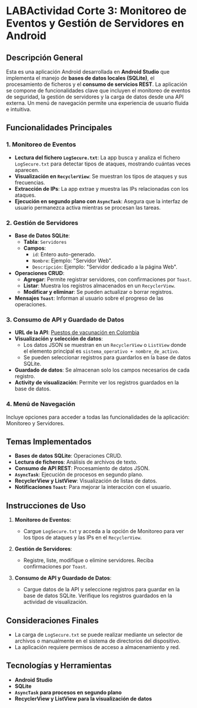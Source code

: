# LABActividad Corte 3: Monitoreo de Eventos y Gestión de Servidores en Android

## Descripción General
Esta es una aplicación Android desarrollada en **Android Studio** que implementa el manejo de **bases de datos locales (SQLite)**, el procesamiento de ficheros y el **consumo de servicios REST**. La aplicación se compone de funcionalidades clave que incluyen el monitoreo de eventos de seguridad, la gestión de servidores y la carga de datos desde una API externa. Un menú de navegación permite una experiencia de usuario fluida e intuitiva.

## Funcionalidades Principales

### 1. Monitoreo de Eventos
- **Lectura del fichero `LogSecure.txt`**: La app busca y analiza el fichero `LogSecure.txt` para detectar tipos de ataques, mostrando cuántas veces aparecen.
- **Visualización en `RecyclerView`**: Se muestran los tipos de ataques y sus frecuencias.
- **Extracción de IPs**: La app extrae y muestra las IPs relacionadas con los ataques.
- **Ejecución en segundo plano con `AsyncTask`**: Asegura que la interfaz de usuario permanezca activa mientras se procesan las tareas.

### 2. Gestión de Servidores
- **Base de Datos SQLite**:
  - **Tabla**: `Servidores`
  - **Campos**:
    - `id`: Entero auto-generado.
    - `Nombre`: Ejemplo: "Servidor Web".
    - `Descripción`: Ejemplo: "Servidor dedicado a la página Web".
- **Operaciones CRUD**:
  - **Agregar**: Permite registrar servidores, con confirmaciones por `Toast`.
  - **Listar**: Muestra los registros almacenados en un `RecyclerView`.
  - **Modificar y eliminar**: Se pueden actualizar o borrar registros.
- **Mensajes `Toast`**: Informan al usuario sobre el progreso de las operaciones.

### 3. Consumo de API y Guardado de Datos
- **URL de la API**: [Puestos de vacunación en Colombia](https://www.datos.gov.co/resource/46yq-tz63.json)
- **Visualización y selección de datos**:
  - Los datos JSON se muestran en un `RecyclerView` o `ListView` donde el elemento principal es `sistema_operativo + nombre_de_activo`.
  - Se pueden seleccionar registros para guardarlos en la base de datos SQLite.
- **Guardado de datos**: Se almacenan solo los campos necesarios de cada registro.
- **Activity de visualización**: Permite ver los registros guardados en la base de datos.

### 4. Menú de Navegación
Incluye opciones para acceder a todas las funcionalidades de la aplicación: Monitoreo y Servidores.

## Temas Implementados
- **Bases de datos SQLite**: Operaciones CRUD.
- **Lectura de ficheros**: Análisis de archivos de texto.
- **Consumo de API REST**: Procesamiento de datos JSON.
- **`AsyncTask`**: Ejecución de procesos en segundo plano.
- **RecyclerView y ListView**: Visualización de listas de datos.
- **Notificaciones `Toast`**: Para mejorar la interacción con el usuario.

## Instrucciones de Uso
1. **Monitoreo de Eventos**:
   - Cargue `LogSecure.txt` y acceda a la opción de Monitoreo para ver los tipos de ataques y las IPs en el `RecyclerView`.

2. **Gestión de Servidores**:
   - Registre, liste, modifique o elimine servidores. Reciba confirmaciones por `Toast`.

3. **Consumo de API y Guardado de Datos**:
   - Cargue datos de la API y seleccione registros para guardar en la base de datos SQLite. Verifique los registros guardados en la actividad de visualización.

## Consideraciones Finales
- La carga de `LogSecure.txt` se puede realizar mediante un selector de archivos o manualmente en el sistema de directorios del dispositivo.
- La aplicación requiere permisos de acceso a almacenamiento y red.

## Tecnologías y Herramientas
- **Android Studio**
- **SQLite**
- **`AsyncTask` para procesos en segundo plano**
- **RecyclerView y ListView para la visualización de datos**
